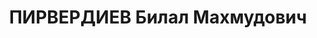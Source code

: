 ---
title: ПИРВЕРДИЕВ Билал Махмудович
description: 'азербайджанец. Исключен из АКП(б) и арестован как "враг народа" (1937?).

  Работник Азнефтесбыта. Прож.: Аз.ССР, г.Баку.

  Приговор: ВК ВС СССР, 12.10.1937 - ВМН

  Расстрелян 13.10.1937

  Источники: Сталинский список от 03.10.1937 (Кат.1)| Справка Шаумяновского РК АКП(б),
  февраль 1938'
---